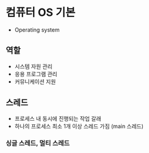 # 컴퓨터 OS 기본
- Operating system

## 역할

- 시스템 자원 관리
- 응용 프로그램 관리
- 커뮤니케이션 지원

## 스레드

- 프로세스 내 동시에 진행되는 작업 갈래
- 하나의 프로세스 최소 1개 이상 스레드 가짐 (main 스레드)

### 싱글 스레드, 멀티 스레드
